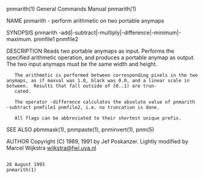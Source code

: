 pnmarith(1)                                                                             General Commands Manual                                                                            pnmarith(1)

NAME
       pnmarith - perform arithmetic on two portable anymaps

SYNOPSIS
       pnmarith -add|-subtract|-multiply|-difference|-minimum|-maximum.  pnmfile1 pnmfile2

DESCRIPTION
       Reads two portable anymaps as input.  Performs the specified arithmetic operation, and produces a portable anymap as output.  The two input anymaps must be the same width and height.

       The arithmetic is performed between corresponding pixels in the two anymaps, as if maxval was 1.0, black was 0.0, and a linear scale in between.  Results that fall outside of [0..1) are trun‐
       cated.

       The operator -difference calculates the absolute value of pnmarith -subtract pnmfile1 pnmfile2, i.e. no truncation is done.

       All flags can be abbreviated to their shortest unique prefix.

SEE ALSO
       pbmmask(1), pnmpaste(1), pnminvert(1), pnm(5)

AUTHOR
       Copyright (C) 1989, 1991 by Jef Poskanzer.  Lightly modified by Marcel Wijkstra <wijkstra@fwi.uva.nl>

                                                                                            26 August 1993                                                                                 pnmarith(1)
